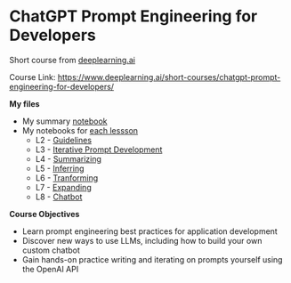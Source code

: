 # ChatGPT Prompt Engineering for Developers
Short course from [deeplearning.ai](https://www.deeplearning.ai/)

Course Link: https://www.deeplearning.ai/short-courses/chatgpt-prompt-engineering-for-developers/

**My files**
- My summary [notebook](README.ipynb)
- My notebooks for [each lessson](notebooks_my_version)
  - L2 - [Guidelines](notebooks_my_version/l2-guidelines-TP-modified.ipynb)
  - L3 - [Iterative Prompt Development](notebooks_my_version/l3-iterative-prompt-development-TP-modified.ipynb)
  - L4 - [Summarizing](notebooks_my_version/l4-summarizing-TP-modified.ipynb)
  - L5 - [Inferring](notebooks_my_version/l5-inferring-TP-modified.ipynb)
  - L6 - [Tranforming](notebooks_my_version/l6-transforming-TP-modified.ipynb)
  - L7 - [Expanding](notebooks_my_version/l7-expanding-TP-modified.ipynb)
  - L8 - [Chatbot](notebooks_my_version/l8-chatbot-TP-modified.ipynb)

**Course Objectives**
- Learn prompt engineering best practices for application development
- Discover new ways to use LLMs, including how to build your own custom chatbot
- Gain hands-on practice writing and iterating on prompts yourself using the OpenAI API